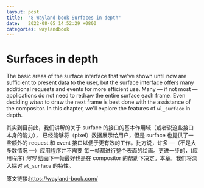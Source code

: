```yaml
---
layout: post
title:  "8 Wayland book Surfaces in depth"
date:   2022-08-05 14:52:29 +0800
categories: waylandbook
---
```

# Surfaces in depth

The basic areas of the surface interface that we've shown until now are
sufficient to present data to the user, but the surface interface offers many
additional requests and events for more efficient use. Many &mdash; if not most 
&mdash; applications do not need to redraw the entire surface each frame. Even 
deciding *when* to draw the next frame is best done with the assistance of the
compositor. In this chapter, we'll explore the features of `wl_surface` in
depth.

其实到目前此，我们讲解的关于 surface 的接口的基本作用域（或者说这些接口本身的能力），
已经能够将（pixel）数据展示给用户，但是 surface 也提供了一些额外的 request 和 event
接口以便于更有效的工作。比方说，许多 &mdash;（不是大多数情况 &mdash;）应用程序并不需要
每一帧都进行整个表面的绘画。更进一步的，(应用程序) *何时* 绘画下一帧最好也是在 compositor
的帮助下决定。本章，我们将深入探讨 `wl_surface` 的特性。

原文链接:https://wayland-book.com/
